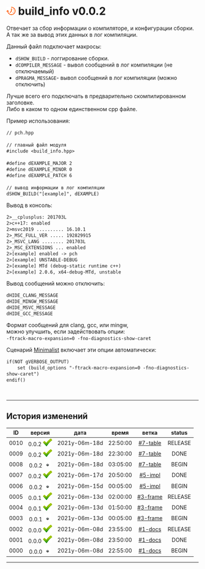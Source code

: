 [M]: #main  "головной файл модуля"
[P]: ../icons/progress.png
[S]: ../icons/success.png
[F]: ../icons/failed.png
[D]: ../icons/danger.png
[E]: ../icons/empty.png
[B]: ../icons/bug.png
[N]: ../icons/na.png

<a name="main"></a>
[![P]][M] build_info v0.0.2
===========================
Отвечает за сбор информации о компиляторе, и конфигурации сборки.  
А так же за вывод этих данных в лог компиляции.  

Данный файл подключает макросы:  
  - `dSHOW_BUILD` - логгирование сборки.  
  - `dCOMPILER_MESSAGE` - вывол сообщений в лог компиляции (не отключаемый)  
  - `dPRAGMA_MESSAGE`- вывол сообщений в лог компиляции (можно отключить)  

Лучше всего его подключать в предварительно скомпилированном заголовке.  
Либо в каком то одном единственном cpp файле.  

Пример использования:  

```
// pch.hpp

// главный файл модуля
#include <build_info.hpp>  

#define dEXAMPLE_MAJOR 2
#define dEXAMPLE_MINOR 0
#define dEXAMPLE_PATCH 6

// вывод информации в лог компиляции
dSHOW_BUILD("[example]", dEXAMPLE)  
```

Вывод в консоль:  
```
2>__cplusplus: 201703L
2>c++17: enabled
2>msvc2019 .......... 16.10.1
2>_MSC_FULL_VER ..... 192829915
2>_MSVC_LANG ........ 201703L
2>_MSC_EXTENSIONS ... enabled
2>[example] enabled -> pch
2>[example] UNSTABLE-DEBUG
2>[example] MTd (debug-static runtime c++)
2>[example] 2.0.6, x64-debug-MTd, unstable
```

Вывод сообщений можно отключить:  
```
dHIDE_CLANG_MESSAGE
dHIDE_MINGW_MESSAGE
dHIDE_MSVC_MESSAGE
dHIDE_GCC_MESSAGE
```

Формат сообщений для clang, gcc, или mingw,  
можно улучшить, если задействовать опции:  
`-ftrack-macro-expansion=0 -fno-diagnostics-show-caret`

Сценарий [Minimalist][Minimalist] включает эти опции автоматически:  

```
if(NOT gVERBOSE_OUTPUT)
    set (build_options "-ftrack-macro-expansion=0 -fno-diagnostics-show-caret")
endif()
```

[Minimalist]: https://github.com/Kartonagnick/cmake-minimalist
    "Minimalist - Универсальный сценарий сборки на языке cmake."  

<br/>

--------------------------------------------------------------------------------

История изменений 
-----------------

| **ID** | версия          |     дата      |  время   |   ветка    | status  |  
|:------:|:---------------:|:-------------:|:--------:|:----------:|:-------:|  
|  0010  | 0.0.2 [![S]][M] | 2021y-06m-18d | 22:50:00 | [#7-table] | RELEASE |  
|  0009  | 0.0.2 [![S]][M] | 2021y-06m-18d | 22:30:00 | [#7-table] | DONE    |  
|  0008  | 0.0.2 [![E]][M] | 2021y-06m-18d | 03:05:00 | [#7-table] | BEGIN   |  
|  0007  | 0.0.2 [![S]][M] | 2021y-06m-17d | 20:50:00 | [#5-impl]  | DONE    |  
|  0006  | 0.0.2 [![E]][M] | 2021y-06m-15d | 00:05:00 | [#5-impl]  | BEGIN   |  
|  0005  | 0.0.1 [![S]][M] | 2021y-06m-13d | 02:00:00 | [#3-frame] | RELEASE |  
|  0004  | 0.0.1 [![S]][M] | 2021y-06m-13d | 01:50:00 | [#3-frame] | DONE    |  
|  0003  | 0.0.1 [![E]][M] | 2021y-06m-13d | 00:05:00 | [#3-frame] | BEGIN   |  
|  0002  | 0.0.0 [![S]][M] | 2021y-06m-08d | 23:55:00 | [#1-docs]  | RELEASE |  
|  0001  | 0.0.0 [![S]][M] | 2021y-06m-08d | 23:50:00 | [#1-docs]  | DONE    |  
|  0000  | 0.0.0 [![E]][M] | 2021y-06m-08d | 22:55:00 | [#1-docs]  | BEGIN   |  

--------------------------------------------------------------------------------

[#7-table]: ../history.md//#v002
[#5-impl]:  ../history.md//#v002
[#3-frame]: ../history.md//#v001
[#1-docs]:  ../history.md//#v000





